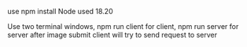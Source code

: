 use npm install
Node used 18.20

Use two terminal windows, npm run client for client, npm run server for server
after image submit client will try to send request to server 
